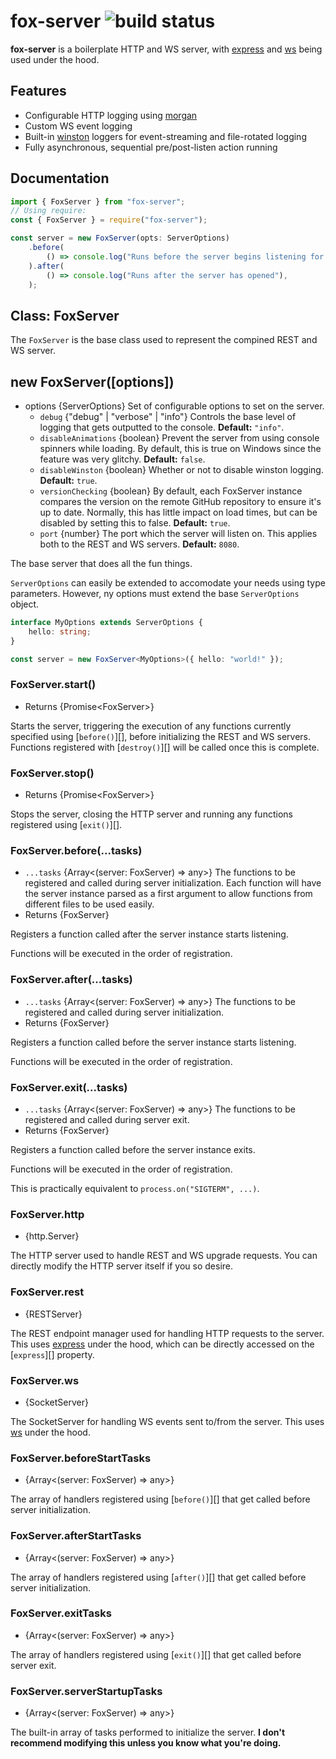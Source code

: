 # fox-server ![build status](https://github.com/orifoxx/fox-server/workflows/Mocha%20Test%20Suite/badge.svg)

**fox-server** is a boilerplate HTTP and WS server, with [express](https://npmjs.com/package/express) and [ws](https://npmjs.com/package/ws) being used under the hood.

## Features

-   Configurable HTTP logging using [morgan](https://npmjs.com/package/morgan)
-   Custom WS event logging
-   Built-in [winston](https://npmjs.com/package/winston) loggers for event-streaming and file-rotated logging
-   Fully asynchronous, sequential pre/post-listen action running

## Documentation

```ts
import { FoxServer } from "fox-server";
// Using require:
const { FoxServer } = require("fox-server");

const server = new FoxServer(opts: ServerOptions)
    .before(
        () => console.log("Runs before the server begins listening for requiests"),
    ).after(
        () => console.log("Runs after the server has opened"),
    );

```

## Class: FoxServer

The `FoxServer` is the base class used to represent the compined REST and WS server.

## new FoxServer([options])

-   options {ServerOptions} Set of configurable options to set on the server.
    -   `debug` {"debug" | "verbose" | "info"} Controls the base level of logging that gets outputted to the console. **Default:** `"info"`.
    -   `disableAnimations` {boolean} Prevent the server from using console spinners while loading. By default, this is true on Windows since the feature was very glitchy. **Default:** `false`.
    -   `disableWinston` {boolean} Whether or not to disable winston logging. **Default:** `true`.
    -   `versionChecking` {boolean} By default, each FoxServer instance compares the version on the remote GitHub repository to ensure it's up to date. Normally, this has little impact on load times, but can be disabled by setting this to false. **Default:** `true`.
    -   `port` {number} The port which the server will listen on. This applies both to the REST and WS servers. **Default:** `8080`.

The base server that does all the fun things.

`ServerOptions` can easily be extended to accomodate your needs using type parameters. However, ny options must extend the base `ServerOptions` object.

```ts
interface MyOptions extends ServerOptions {
	hello: string;
}

const server = new FoxServer<MyOptions>({ hello: "world!" });
```

### FoxServer.start()

-   Returns {Promise\<FoxServer\>}

Starts the server, triggering the execution of any functions currently specified using [`before()`][], before initializing the REST and WS servers. Functions registered with [`destroy()`][] will be called once this is complete.

### FoxServer.stop()

-   Returns {Promise\<FoxServer\>}

Stops the server, closing the HTTP server and running any functions registered using [`exit()`][].

### FoxServer.before(\...tasks\)

-   `...tasks` {Array\<(server: FoxServer) => any\>} The functions to be registered and called during server initialization. Each function will have the server instance parsed as a first argument to allow functions from different files to be used easily.
-   Returns {FoxServer}

Registers a function called after the server instance starts listening.

Functions will be executed in the order of registration.

### FoxServer.after(\...tasks\)

-   `...tasks` {Array\<(server: FoxServer) => any\>} The functions to be registered and called during server initialization.
-   Returns {FoxServer}

Registers a function called before the server instance starts listening.

Functions will be executed in the order of registration.

### FoxServer.exit(\...tasks\)

-   `...tasks` {Array\<(server: FoxServer) => any\>} The functions to be registered and called during server exit.
-   Returns {FoxServer}

Registers a function called before the server instance exits.

Functions will be executed in the order of registration.

This is practically equivalent to `process.on("SIGTERM", ...)`.

### FoxServer.http

-   {http.Server}

The HTTP server used to handle REST and WS upgrade requests. You can directly modify the HTTP server itself if you so desire.

### FoxServer.rest

-   {RESTServer}

The REST endpoint manager used for handling HTTP requests to the server. This uses [express](https://npmjs.com/packages/express) under the hood, which can be directly accessed on the [`express`][] property.

### FoxServer.ws

-   {SocketServer}

The SocketServer for handling WS events sent to/from the server. This uses [ws](https://npmjs.com/packages/ws) under the hood.

### FoxServer.beforeStartTasks

-   {Array\<(server: FoxServer) => any\>}

The array of handlers registered using [`before()`][] that get called before server initialization.

### FoxServer.afterStartTasks

-   {Array\<(server: FoxServer) => any\>}

The array of handlers registered using [`after()`][] that get called before server initialization.

### FoxServer.exitTasks

-   {Array\<(server: FoxServer) => any\>}

The array of handlers registered using [`exit()`][] that get called before server exit.

### FoxServer.serverStartupTasks

-   {Array\<(server: FoxServer) => any\>}

The built-in array of tasks performed to initialize the server. **I don't recommend modifying this unless you know what you're doing.**
